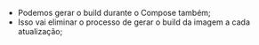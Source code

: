 * Podemos gerar o build durante o Compose também;
* Isso vai eliminar o processo de gerar o build da imagem a cada atualização;